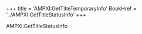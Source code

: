 +++
title = 'AMPXI:GetTitleTemporaryInfo'
BookHref = '../AMPXI:GetTitleStatusInfo'
+++

AMPXI:GetTitleStatusInfo
